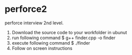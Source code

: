 # perforce2
perforce interview 2nd level. 
1) Download the source code to your workfolder in ubunut
2) run following command
$ g++ finder.cpp -o finder
3) execute following command
$ ./finder
4) Follow on screen instructions
